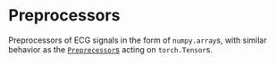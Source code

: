 # Preprocessors

Preprocessors of ECG signals in the form of ``numpy.array``s, with similar behavior as the [``Preprecessor``s](/torch_ecg/preprocessors) acting on ``torch.Tensor``s.
